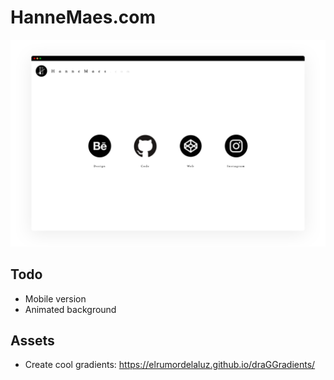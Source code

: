 # HanneMaes.com

<img src="assets/screenshots/mockup.png">

## Todo
- Mobile version
- Animated background

## Assets
- Create cool gradients: https://elrumordelaluz.github.io/draGGradients/